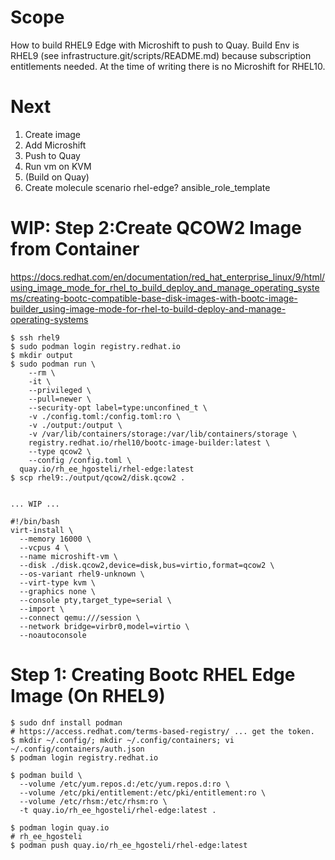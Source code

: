 # Scope
How to build RHEL9 Edge with Microshift to push to Quay. Build Env is RHEL9 (see infrastructure.git/scripts/README.md) because subscription entitlements needed. At the time of writing there is no Microshift for RHEL10.

# Next
1. Create image
1. Add Microshift
1. Push to Quay
1. Run vm on KVM
1. (Build on Quay)
1. Create molecule scenario rhel-edge? ansible_role_template


# WIP: Step 2:Create QCOW2 Image from Container
https://docs.redhat.com/en/documentation/red_hat_enterprise_linux/9/html/using_image_mode_for_rhel_to_build_deploy_and_manage_operating_systems/creating-bootc-compatible-base-disk-images-with-bootc-image-builder_using-image-mode-for-rhel-to-build-deploy-and-manage-operating-systems
```
$ ssh rhel9
$ sudo podman login registry.redhat.io
$ mkdir output
$ sudo podman run \
    --rm \
    -it \
    --privileged \
    --pull=newer \
    --security-opt label=type:unconfined_t \
    -v ./config.toml:/config.toml:ro \
    -v ./output:/output \
    -v /var/lib/containers/storage:/var/lib/containers/storage \
    registry.redhat.io/rhel10/bootc-image-builder:latest \
    --type qcow2 \
    --config /config.toml \
  quay.io/rh_ee_hgosteli/rhel-edge:latest
$ scp rhel9:./output/qcow2/disk.qcow2 .


... WIP ...

#!/bin/bash
virt-install \
  --memory 16000 \
  --vcpus 4 \
  --name microshift-vm \
  --disk ./disk.qcow2,device=disk,bus=virtio,format=qcow2 \
  --os-variant rhel9-unknown \
  --virt-type kvm \
  --graphics none \
  --console pty,target_type=serial \
  --import \
  --connect qemu:///session \
  --network bridge=virbr0,model=virtio \
  --noautoconsole
```


# Step 1: Creating Bootc RHEL Edge Image (On RHEL9)
```
$ sudo dnf install podman
# https://access.redhat.com/terms-based-registry/ ... get the token.
$ mkdir ~/.config/; mkdir ~/.config/containers; vi ~/.config/containers/auth.json
$ podman login registry.redhat.io

$ podman build \
  --volume /etc/yum.repos.d:/etc/yum.repos.d:ro \
  --volume /etc/pki/entitlement:/etc/pki/entitlement:ro \
  --volume /etc/rhsm:/etc/rhsm:ro \
  -t quay.io/rh_ee_hgosteli/rhel-edge:latest .

$ podman login quay.io
# rh_ee_hgosteli
$ podman push quay.io/rh_ee_hgosteli/rhel-edge:latest
```
